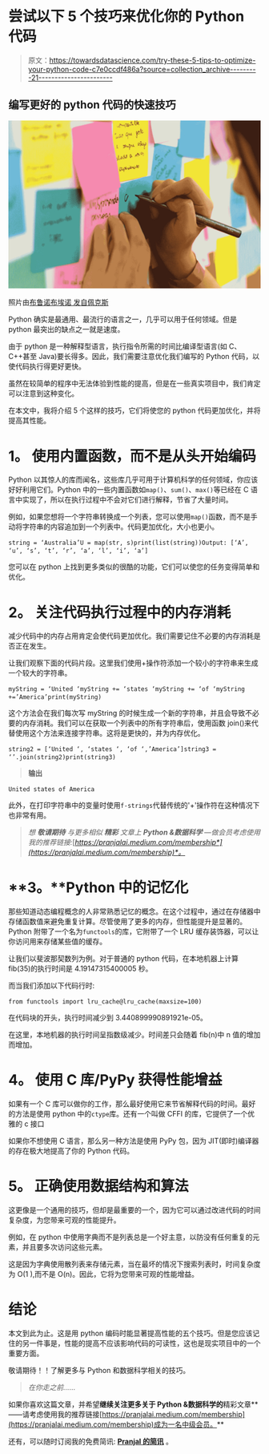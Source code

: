 # 尝试以下 5 个技巧来优化你的 Python 代码

> 原文：<https://towardsdatascience.com/try-these-5-tips-to-optimize-your-python-code-c7e0ccdf486a?source=collection_archive---------21----------------------->

## 编写更好的 python 代码的快速技巧

![](img/f6501c805e10a41843d6e8cfdab9a6a7.png)

照片由[布鲁诺布埃诺 发自](https://www.pexels.com/@brunogobofoto?utm_content=attributionCopyText&utm_medium=referral&utm_source=pexels)[佩克斯 ](https://www.pexels.com/photo/person-writing-on-pink-sticky-notes-3854816/?utm_content=attributionCopyText&utm_medium=referral&utm_source=pexels)

Python 确实是最通用、最流行的语言之一，几乎可以用于任何领域。但是 python 最突出的缺点之一就是速度。

由于 python 是一种解释型语言，执行指令所需的时间比编译型语言(如 C、C++甚至 Java)要长得多。因此，我们需要注意优化我们编写的 Python 代码，以使代码执行得更好更快。

虽然在较简单的程序中无法体验到性能的提高，但是在一些真实项目中，我们肯定可以注意到这种变化。

在本文中，我将介绍 5 个这样的技巧，它们将使您的 python 代码更加优化，并将提高其性能。

# **1。** **使用内置函数，而不是从头开始编码**

Python 以其惊人的库而闻名，这些库几乎可用于计算机科学的任何领域，你应该好好利用它们。Python 中的一些内置函数如`map()`、`sum()`、`max()`等已经在 C 语言中实现了，所以在执行过程中不会对它们进行解释，节省了大量时间。

例如，如果您想将一个字符串转换成一个列表，您可以使用`map()`函数，而不是手动将字符串的内容追加到一个列表中。代码更加优化，大小也更小。

```
string = ‘Australia’U = map(str, s)print(list(string))Output: [‘A’, ‘u’, ‘s’, ‘t’, ‘r’, ‘a’, ‘l’, ‘i’, ‘a’]
```

您可以在 python 上找到更多类似的很酷的功能，它们可以使您的任务变得简单和优化。

# **2。** **关注代码执行过程中的内存消耗**

减少代码中的内存占用肯定会使代码更加优化。我们需要记住不必要的内存消耗是否正在发生。

让我们观察下面的代码片段。这里我们使用+操作符添加一个较小的字符串来生成一个较大的字符串。

```
myString = ‘United ‘myString += ‘states ‘myString += ‘of ‘myString +=’America’print(myString)
```

这个方法会在我们每次写 myString 的时候生成一个新的字符串，并且会导致不必要的内存消耗。我们可以在获取一个列表中的所有字符串后，使用函数 join()来代替使用这个方法来连接字符串。这将是更快的，并为内存优化。

```
string2 = [‘United ‘, ‘states ‘, ‘of ‘,’America’]string3 = ‘’.join(string2)print(string3)
```

> **输出**

```
United states of America
```

此外，在打印字符串中的变量时使用`f-strings`代替传统的'+'操作符在这种情况下也非常有用。

> *想* ***敬请期待*** *与更多相似* ***精彩*** *文章上* ***Python &数据科学*** *—做会员考虑使用我的推荐链接:*[*https://pranjalai.medium.com/membership*](https://pranjalai.medium.com/membership)*。*

# **3。****Python 中的记忆化**

那些知道动态编程概念的人非常熟悉记忆的概念。在这个过程中，通过在存储器中存储函数值来避免重复计算。尽管使用了更多的内存，但性能提升是显著的。Python 附带了一个名为`functools`的库，它附带了一个 LRU 缓存装饰器，可以让你访问用来存储某些值的缓存。

让我们以斐波那契数列为例。对于普通的 python 代码，在本地机器上计算 fib(35)的执行时间是 4.19147315400005 秒。

而当我们添加以下代码行时:

```
from functools import lru_cache@lru_cache(maxsize=100)
```

在代码块的开头，执行时间减少到 3.440899990891921e-05。

在这里，本地机器的执行时间呈指数级减少。时间差只会随着 fib(n)中 n 值的增加而增加。

# **4。** **使用 C 库/PyPy 获得性能增益**

如果有一个 C 库可以做你的工作，那么最好使用它来节省解释代码的时间。最好的方法是使用 python 中的`ctype`库。还有一个叫做 CFFI 的库，它提供了一个优雅的 c 接口

如果你不想使用 C 语言，那么另一种方法是使用 PyPy 包，因为 JIT(即时)编译器的存在极大地提高了你的 Python 代码。

# **5。** **正确使用数据结构和算法**

这更像是一个通用的技巧，但却是最重要的一个，因为它可以通过改进代码的时间复杂度，为您带来可观的性能提升。

例如，在 python 中使用字典而不是列表总是一个好主意，以防没有任何重复的元素，并且要多次访问这些元素。

这是因为字典使用散列表来存储元素，当在最坏的情况下搜索列表时，时间复杂度为 O(1 ),而不是 O(n)。因此，它将为您带来可观的性能增益。

# **结论**

本文到此为止。这是用 python 编码时能显著提高性能的五个技巧。但是您应该记住的另一件事是，性能的提高不应该影响代码的可读性，这也是现实项目中的一个重要方面。

敬请期待！！了解更多与 Python 和数据科学相关的技巧。

> *在你走之前……*

如果你喜欢这篇文章，并希望**继续关注更多关于 **Python &数据科学**的**精彩文章**——请考虑使用我的推荐链接[https://pranjalai.medium.com/membership](https://pranjalai.medium.com/membership)成为一名中级会员。**

还有，可以随时订阅我的免费简讯: [**Pranjal 的简讯**](https://pranjalai.medium.com/subscribe) 。